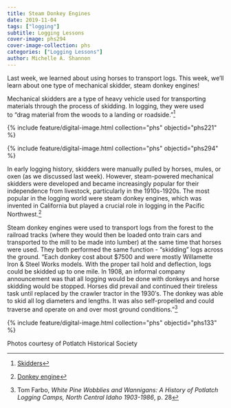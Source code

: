 ```yaml
---
title: Steam Donkey Engines
date: 2019-11-04
tags: ["logging"]
subtitle: Logging Lessons
cover-image: phs294
cover-image-collection: phs 
categories: ["Logging Lessons"]
author: Michelle A. Shannon
---
```


Last week, we learned about using horses to transport logs. This week, we’ll learn about one type of mechanical skidder, steam donkey engines!

Mechanical skidders are a type of heavy vehicle used for transporting materials through the process of skidding. In logging, they were used to “drag material from the woods to a landing or roadside.”[^1]

{% include feature/digital-image.html collection="phs" objectid="phs221" %}

{% include feature/digital-image.html collection="phs" objectid="phs294" %}

In early logging history, skidders were manually pulled by horses, mules, or oxen (as we discussed last week). However, steam-powered mechanical skidders were developed and became increasingly popular for their independence from livestock, particularly in the 1910s-1920s. The most popular in the logging world were steam donkey engines, which was invented in California but played a crucial role in logging in the Pacific Northwest.[^2]

Steam donkey engines were used to transport logs from the forest to the railroad tracks (where they would then be loaded onto train cars and transported to the mill to be made into lumber) at the same time that horses were used. They both performed the same function - “skidding” logs across the ground. “Each donkey cost about $7500 and were mostly Willamette Iron & Steel Works models. With the proper tail hold and deflection, logs could be skidded up to one mile. In 1908, an informal company announcement was that all logging would be done with donkeys and horse skidding would be stopped. Horses did prevail and continued their tireless task until replaced by the crawler tractor in the 1930′s. The donkey was able to skid all log diameters and lengths. It was also self-propelled and could traverse and operate on and over most ground conditions.”[^3]

{% include feature/digital-image.html collection="phs" objectid="phs133" %}

Photos courtesy of Potlatch Historical Society

[^1]: [Skidders](https://www.fs.fed.us/forestmanagement/equipment-catalog/skidders.shtml)
[^2]: [Donkey engine](https://oregonencyclopedia.org/articles/donkey_engine/#.XWlG9ShKi70)
[^3]: Tom Farbo, *White Pine Wobblies and Wannigans: A History of Potlatch Logging Camps, North Central Idaho 1903-1986*, p. 28

